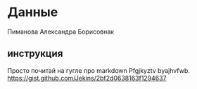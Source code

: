 # Данные
Пиманова Александра Борисовнак

## инструкция
Просто почитай на гугле про markdown 
Pfgjkyztv byajhvfwb.
https://gist.github.com/Jekins/2bf2d0638163f1294637
